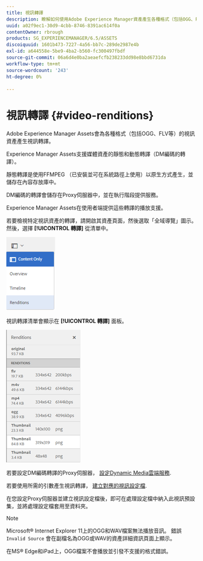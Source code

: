 ```yaml
---
title: 視訊轉譯
description: 瞭解如何使用Adobe Experience Manager資產產生各種格式（包括OGG、FLV等）的視訊資產的視訊轉譯。
uuid: a02f9ec1-30d9-4cbb-8746-8391ac614f0a
contentOwner: rbrough
products: SG_EXPERIENCEMANAGER/6.5/ASSETS
discoiquuid: 1601b473-7227-4a56-bb7c-289de2987e4b
exl-id: a644558e-5be9-4ba2-b560-fc300497fbdf
source-git-commit: 06a6d4e0ba2aeaefcfb238233dd98e8bbd6731da
workflow-type: tm+mt
source-wordcount: '243'
ht-degree: 0%

---
```


# 視訊轉譯 {#video-renditions}

Adobe Experience Manager Assets會為各種格式（包括OGG、FLV等）的視訊資產產生視訊轉譯。

Experience Manager Assets支援媒體資產的靜態和動態轉譯（DM編碼的轉譯）。

靜態轉譯是使用FFMPEG （已安裝並可在系統路徑上使用）以原生方式產生，並儲存在內容存放庫中。

DM編碼的轉譯會儲存在Proxy伺服器中，並在執行階段提供服務。

Experience Manager Assets在使用者端提供這些轉譯的播放支援。

若要檢視特定視訊資產的轉譯，請開啟其資產頁面，然後選取「全域導覽」圖示。 然後，選擇 **[!UICONTROL 轉譯]** 從清單中。

![chlimage_1-478](assets/chlimage_1-478.png)

視訊轉譯清單會顯示在 **[!UICONTROL 轉譯]** 面板。

![chlimage_1-479](assets/chlimage_1-479.png)

若要設定DM編碼轉譯的Proxy伺服器， [設定Dynamic Media雲端服務](config-dynamic.md).

若要使用所需的引數產生視訊轉譯， [建立對應的視訊設定檔](video-profiles.md).

在您設定Proxy伺服器並建立視訊設定檔後，即可在處理設定檔中納入此視訊預設集，並將處理設定檔套用至資料夾。

>[!NOTE]
>
>Microsoft® Internet Explorer 11上的OGG和WAV檔案無法播放音訊。 錯誤 `Invalid Source` 會在副檔名為OGG或WAV的資產詳細資訊頁面上顯示。
>
在MS® Edge和iPad上，OGG檔案不會播放並引發不支援的格式錯誤。
